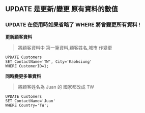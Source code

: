 ## UPDATE 是更新/變更 原有資料的數值

### UPDATE 在使用時如果省略了 WHERE 將會變更所有資料 !

**更新顧客資料**
>將顧客資料中 第一筆資料,顧客姓名,城市 作變更

```
UPDATE Customers
SET ContactName='TW', City='Kaohsiung'
WHERE CustomerID=1;
```

**同時變更多筆資料**
>將顧客姓名為 Juan 的 國家都改成 TW

```
UPDATE Customers
SET ContactName='Juan'
WHERE Country='TW';
```